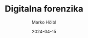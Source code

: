 ---
date: "2024-04-15" 
version: "0.1.0"
lastUpdate: "2024-04-15 10:05:00"
layout: "course"
id: "DF"
permalink: "DF"
author:
- "Marko Hölbl"
contact: "muhamed.turkanovic@um.si"
title: "Digitalna forenzika"
image: "https://unsplash.com/photos/fbi-woman-works-on-a-case-NxOQWmoYr9k"
type: "Potrjeno krajše izobraževanje za podelitev mikrodokazila UM"
field:
- "KLASIUS-P-16 (0610)"
keywords:
- "digitalna forenzika"
- "računalniška forenzika"
- "Autopsy"
intended:
- "zaposleni"
- "študenti"
difficulty: "Začetni nivo"
requisite: ""
description: |
    Cilj je seznaniti udeležence z vlogo, koncepti in tehnikami, povezanimi z digitalno forenziko. Digitalna forenzika obravnava prepoznavanje, pridobivanje, obdelava, analiza in poročanje o elektronsko shranjenih podatkih. Elektronski dokazi so sestavni del skoraj vseh kriminalnih dejavnosti, zato je podpora digitalne forenzike ključnega pomena za preiskave organov pregona. Izobraževanje predstavi tehnike forenzične analize in standardna orodja za pridobivanje digitalnih dokazov, ravnanje z njimi ter njihovo obdelavo/analizo. Podrobno je razloženo, kako učinkovito voditi forenzično preiskavo ter kako ohraniti in predstaviti dokaze. 
state: "1. pilotna izvedba"
execution: "Mešana"
ects: "1"
implementation: |
    Predavanja: 8 ur
    Vaje: 2 ur
    Samostojno delo: 20 ur
---